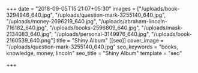 +++
date = "2018-09-05T15:21:07+05:30"
images = ["/uploads/book-3294946_640.jpg", "/uploads/question-mark-3255140_640.jpg", "/uploads/money-2696219_640.jpg", "/uploads/abraham-lincoln-716182_640.jpg", "/uploads/books-2596809_640.jpg", "/uploads/mask-2134083_640.jpg", "/uploads/personal-3149976_640.jpg", "/uploads/book-2160539_640.png"]
title = "Shiny Album"
[[seo]]
cover_image = "/uploads/question-mark-3255140_640.jpg"
seo_keywords = "books, knowledge, money, lincoln"
seo_title = "Shiny Album"
template = "seo"

+++
